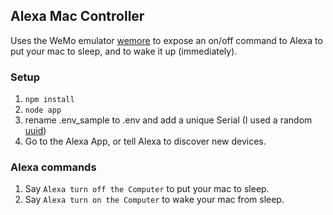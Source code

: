 ## Alexa Mac Controller

Uses the WeMo emulator [wemore](https://github.com/dhleong/wemore) to expose an on/off command to Alexa to put your mac to sleep, and to wake it up (immediately).

### Setup
1. `npm install`
2. `node app`
3. rename .env_sample to .env and add a unique Serial (I used a random [uuid](https://www.uuidgenerator.net/version4))
3. Go to the Alexa App, or tell Alexa to discover new devices.

### Alexa commands
1. Say `Alexa turn off the Computer` to put your mac to sleep.
1. Say `Alexa turn on the Computer` to wake your mac from sleep.

